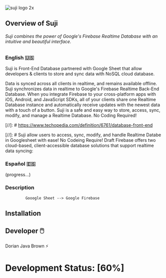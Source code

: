 ![suji logo 2x](https://user-images.githubusercontent.com/19171147/31665321-6b8d096e-b316-11e7-82be-370a98285544.png)

## Overview of Suji
###### Suji combines the power of Google's Firebase Realtime Database with an intuitive and beautiful interface.

### English 🇺🇸 

Suji is Front-End Database partnered with Google Sheet that allow developers & clients to store and sync data with NoSQL cloud database. 

Data is synced across all clients in realtime, and remains available offline. Suji synchronizes data in realtime to Google's Firebase Realtime Back-End Database. When you integrate Firebase to your cross-platform apps with iOS, Android, and JavaScript SDKs, all of your clients share one Realtime Database instance and automatically receive updates with the newest data with a touch of a button. Suji is a safe and easy way to store, access, sync, modify, and manage a Realtime Database. No Coding Required!



[//]: # https://www.techopedia.com/definition/6761/database-front-end

[//]: # Suji allow users to access, sync, modify, and handle Realtime Databe in Googlesheet with ease! No Codeing Require! Draft Firebase offers two cloud-based, client-accessible database solutions that support realtime data syncing:


### Español 🇪🇸

(progress...)

### Description

             Gooogle Sheet --> Google Firebase




## Installation

## Developer  🖱️ 

Dorian Java Brown ⚡

# Development Status: [60%]
